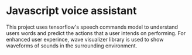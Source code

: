 # Javascript voice assistant
This project uses tensorflow's speech commands model to understand users words and predict the actions that a user intends on performing. For enhanced user experince, wave visualizer library is used to show waveforms of sounds in the surrounding environment.